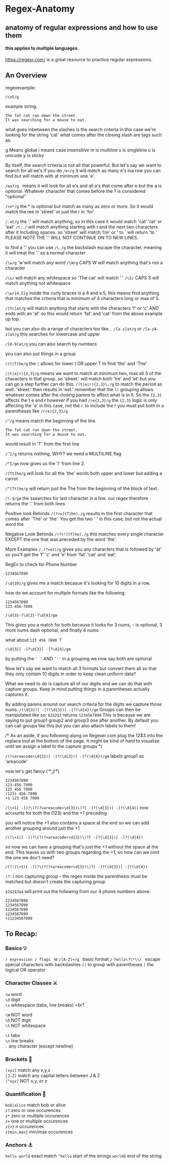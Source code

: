 # Regex-Anatomy
## anatomy of regular expressions and how to use them
#### this applies to multiple languages.

https://regexr.com/ is a great resource to practice regular expressions.


## An Overview

regexexample:
```
/cat/g
```

example string:
```
The fat cat ran down the street.
It was searching for a mouse to eat.
```
what goes inbetween the slashes is the search criteria
in this case we're looking for the string 'cat'
what comes after the closing slash are tags such as:

g Means global
i means case insensitive
m is multiline
s is singleline
u is unicode
y is sticky

By itself, the search crtieria is not all that powerful.
But let's say we want to search for all ee's
If you do ```/e+/g``` it will match as many e's ina row you can find but will match with at minimum one 'e'.

```/ea?/g ``` means it will look for all e's and all a's that come after e but the a is optional.
Whatever character that comes before the ? is considered "optional"

``` /re*/g ``` the * is optional but match as many as zero or more. So it would match the ree in 'street' or just the r in 'for'

```/.at/g```  the '.' will match anything, so in this case it would match 'cat' 'rat' or 'eat'
```/t../``` will match anything starting with t and the next two characters after it including spaces. so 'street' will match 'tre' or ' to ' will return 'to '
PLEASE NOTE THE '.' WILL NOT CONTINUE ON TO NEW LINES.

to find a '.' you can use ```/\./g``` the backslash escape the character, meaning it will treat the '.' as a normal character

```/\w/g``` 'w'will match any word
```/\W/g``` CAPS W will match anything that's not a character

```/\s/``` will match any whitespace so 'The cat' will match ' '
```/\S/``` CAPS S will match anything not whitespace

```/\w/{4,5}g``` inside the curly braces is a 4 and a 5, this means find anything that matches the crtieria that is minimum of 4 characters long or max of 5.

```/[fc]at/g``` will match anything that starts with the characters 'f' or 'c' AND ends with an 'at' so this would return 'fat' and 'cat' from the above example up top.

but you can also do a range of characters too like...
```/[a-z]at/g```
or
```/[a-zA-z]at/g``` this searches for lowercase and upper

```/[0-9]at/g``` you can also search by numbers

you can also put things in a group

```/(t|T)he/g``` the ```|``` allows for lower t OR upper T to find 'the' and 'The'

```/(t|e|r){2,3}/g``` means we want to match at minimum two, max all 3 of the characters in that group. so 'street.' will match both 'tre' and 'et'
but you can go a step further can do this:
```/(t|e|r){2,3}\./g``` to match the period as well. 'street.' then results in 'eet.'
remember that the ```()``` grouping allows whatever comes after the closing parens to affect what is in it. So the ```{2,3}``` affects the t e and r
however if you had
```/re{2,3}/g``` the ```{2,3}``` logic is only affecting the 'e' in this case, not the r. to include the r you must put both in a parentheses like
```/(re){2,3}/g```

```/^/g``` means match the beginning of the line

```
The fat cat ran down the street.
It was searching for a mouse to eat.
```

would result in 'T' from the first line

```/^I/g``` returns nothing, WHY? we need a MULTILINE flag

```/^I/gm``` now gives us the 'I' from line 2.

```/[Tt]he/g``` will look for all the 'the' words both upper and lower but adding a carrot

```/^[Tt]he/g``` will return just the The from the beginning of the block of text.

```/\.$/gm``` the ```$```searches for last character in a line. our regex therefore returns the '.' from both lines

Positive look Behinds
```/(?<=[tT]he)./g``` results in the first character that comes after 'The' or 'the'. You get the two ' ' in this case, but not the actual word the

Negative Look Behinds
```/(?<![tT]he)./g``` this matches every single character EXCEPT the one that was preceded by the word 'the'.

More Examples
```/.(?=at)/g``` gives you any characters that is followed by 'at' so you'll get the 'f' 'c' and 'e' from 'fat' 'cat' and 'eat'.


RegEx to check for Phone Number

```
1234567890
```
```/\d{10}/g``` gives me a match becasue it's looking for 10 digits in a row.

how do we account for multiple formats like the following:

```
1234567890
123-456-7890
```

```/\d{3}-?\d{3}-?\d{4}/gm```

This gives you a match for both because it looks for 3 nums, - is optional, 3 more nums dash optional, and finally 4 nums

what about
```123 456 7890 ```?

```/\d{3}[ -]?\d{3}[ -]?\d{4}/gm```

by putting the ```' '``` AND ```'-'``` in a grouping we now say both are optional

Now let's say we want to match all 3 formats but convert them all so that they only contain 10 digits in order to keep clean uniform data?

What we need to do is capture all of our digits and we can do that with capture groups. Keep in mind putting things in a parentheses actually captures it.

By adding parens around our search criteria for the digits we capture those nums.
```/(\d{3})[ -]?(\d{3})[ -]?(\d{4})/gm```
Groups can then be manipulated like so:
```$1$2$3``` returns ```1234567890```
This is because we are saying to put group1 group2 and group3 one after another.
By default you can call groups like this but you can also attach labels to them!

/* As an aside, if you following along on Regexer.com plug the $1$2$3 into the replace tool at the bottom of the page. It might be kind of hard to visualize until we assign a label to the capture groups */

```/(?<areacode>\d{3})[ -]?(\d{3})[ -]?(\d{4})/gm```
labels group1 as 'areacode'

now let's get fancy ( ͡° ͜ʖ ͡°)

```
1234567890
123-456-7890
123 456 7890
(123) 456-7890
+1 123 456 7890
```
``` /(\+1[ -])?\(?(?<areacode>\d{3})\)?[ -]?(\d{3})[ -]?(\d{4}) ``` now accounts for both the (123) and the +1 preceding

you will notice the +1 also contains a space at the end so we can add another grouping around just the +1

```
/((\+1)[ -])?\(?(?<areacode>\d{3})\)?[ -]?(\d{3})[ -]?(\d{4})
```

so now we can have a grouping that's just the +1 without the space at the end.
This leaves us with two groups regarding the +1, so how can we omit the one we don't need?

```/(?:(\+1)[ -])?\(?(?<areacode>\d{3})\)?[ -]?(\d{3})[ -]?(\d{4})```

```(?:)``` non capturing group - the regex inside the parenthesis must be matched but doesn't create the capturing group

```$1$2$3$4``` will print out the following from our 4 phone numbers above:

```
1234567890
1234567890
1234567890
1234567890
+11234567890
```


## To Recap:

### Basics 💡

```/ expression / flags ``` ie ```/[A-Z]+/g ``` basic format
```/ hello\?\*\\/ ``` escape special characters with backslashes
``` () ``` to group with parentheses
``` | ``` the logical OR operator

### Character Classes ⚔️
`\w` word <br>
`\d` digit <br>
`\s` whitespace (tabs, line breaks) <br?

`\W` NOT word <br>
`\D` NOT digit <br>
`\S` NOT whitespace <br>

`\t` tabs <br>
`\n` line breaks <br>
`.` any character (except newline) <br>

### Brackets 🦕

`[xyz]` match any x,y,z <br>
`[J-Z]` match any capital letters between J & Z <br>
`[^xyz]` NOT x,y, or z <br>

### Quantification 🧮

`bob|alice` match bob or alice <br>
`z?` zero or one occurences <br>
`z*` zero or multiple occurences <br>
`z+` one or multiple occurences <br>
`z{n}` n occurences <br>
`z{min,max}` min/max occurences <br>

### Anchors ⚓

`hello world` exact match
`^hello` start of the strings
`world$` end of the string
